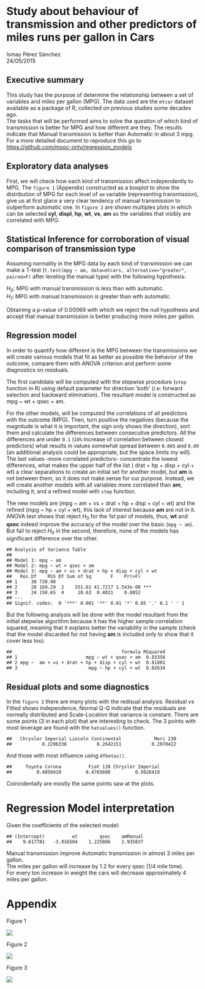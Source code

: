 # Study about behaviour of transmission and other predictors of miles runs per gallon in Cars
Ismay Pérez Sánchez  
24/05/2015  



## Executive summary

This study has the purpose of determine the relationship between a set of variables and miles per gallon (MPG). The data used are the `mtcar` dataset available as a package of R, collected on previous studies some decades ago.  
The tasks that will be performed aims to solve the question of which kind of transmission is better for MPG and how different are they. The results indicate that Manual transmission is better than Automatic in about 3 mpg.  
For a more detailed document to reproduce this go to <https://github.com/mooc-only/regression_models>



## Exploratory data analyses

First, we will check how each kind of transmission affect independently to MPG. The `figure 1` (Appendix) constructed as a boxplot to show the distribution of MPG for each level of `am` variable (representing transmission), give us at first glace a very clear tendency of manual transmission to outperform automatic one. 
In `figure 2` are shown multiples plots in which can be selected **cyl**, **displ**, **hp**, **wt**, **vs**, **am** as the variables that visibly are correlated with MPG.

## Statistical Inference for corroboration of visual comparison of transmission type

Assuming normality in the MPG data by each kind of transmission we can make a T-test (`t.test(mpg ~ am, data=mtcars, alternative="greater", paired=F)` after leveling the manual type) with the following hypothesis:

$H_{0}$: MPG with manual transmission is less than with automatic.  
$H_{1}$: MPG with manual transmission is greater than with automatic.



Obtaining a p-value of 0.00069 with which we reject the null hypothesis and accept that manual transmission is better producing more  miles per gallon.

## Regression model

In order to quantify how different is the MPG between the transmissions we will create various models that fit as better as possible the behavior of the outcome, compare them with ANOVA criterion and perform some diagnostics on residuals.



The first candidate will be computed with the stepwise procedure (`step` function in R) using default parameter for direction 'both' (i.e: forward selection and backward elimination).
The resultant model is constructed as mpg ~ wt + qsec + am.  

For the other models, will be computed the correlations of all predictors with the outcome (MPG). Then, turn positive the negatives (because the magnitude is what it is important, the sign only shows the direction), sort them and calculate the differences between consecutive predictors. All the differences are under `0.1` (`10%` increase of correlation between closest predictors) what results in values somewhat spread between `0.005` and `0.09` (an additional analysis could be appropriate, but the space limits my will). The last values -more correlated predictors- concentrate the lowest differences, what makes the upper half of the list ( drat + hp + disp + cyl + wt) a clear separations to create an initial set for another model, but **am** is not between them, so it does not make sense for our purpose. Instead, we will create another models with all variables more correlated than **am**, including it, and a refined model with `step` function.



The new models are (mpg ~  am + vs + drat + hp + disp + cyl + wt) and the refined (mpg ~ hp + cyl + wt), this lack of interest because **am** are not in it. 
ANOVA test shows that reject $H_{0}$ for the 1st pair of models, thus, **wt** and **qsec** indeed improve the accuracy of the model over the basic (`mpg ~ am`). But fail to reject $H_{0}$ in the second, therefore, none of the models has significant difference over the other.


```
## Analysis of Variance Table
## 
## Model 1: mpg ~ am
## Model 2: mpg ~ wt + qsec + am
## Model 3: mpg ~ am + vs + drat + hp + disp + cyl + wt
##   Res.Df    RSS Df Sum of Sq       F    Pr(>F)    
## 1     30 720.90                                   
## 2     28 169.29  2    551.61 41.7217 1.543e-08 ***
## 3     24 158.65  4     10.63  0.4021    0.8052    
## ---
## Signif. codes:  0 '***' 0.001 '**' 0.01 '*' 0.05 '.' 0.1 ' ' 1
```

But the following analysis will be done with the model resultant from the initial stepwise algorithm because it has the higher sample correlation squared, meaning that it explains better the variability in the sample (check that the model discarded for not having **am** is included only to show that it cover less too).


```
##                                        formula RSquared
## 1                         mpg ~ wt + qsec + am  0.83356
## 2 mpg ~  am + vs + drat + hp + disp + cyl + wt  0.81801
## 3                          mpg ~ hp + cyl + wt  0.82634
```

## Residual plots and some diagnostics

In the `figure 3` there are many plots with the redisual analysis. Residual vs Fitted shows independence, Normal Q-Q indicate that the residuals are normally distributed and Scale-Location that variance is constant.
There are some points (3 in each plot) that are interesting to check. The 3 points with most leverage are found with the `hatvalues()` function.


```
##   Chrysler Imperial Lincoln Continental            Merc 230 
##           0.2296338           0.2642151           0.2970422
```

And those with most influence using `dfbetas()`.


```
##     Toyota Corona          Fiat 128 Chrysler Imperial 
##         0.4050410         0.4765680         0.5626418
```

Coincidentally are mostly the same points saw at the plots.

# Regression Model interpretation

Given the coefficients of the selected model: 

```
## (Intercept)          wt        qsec    amManual 
##    9.617781   -3.916504    1.225886    2.935837
```

Manual transmission improve Automatic transmission in almost 3 miles per gallon.  
The miles per gallon will increase by 1.2 for every qsec (1/4 mile time).  
For every ton increase in weight the cars will decrease approximately 4 miles per gallon.  

# Appendix

Figure 1

![](assigment_files/figure-html/unnamed-chunk-11-1.png) 

Figure 2

![](assigment_files/figure-html/unnamed-chunk-12-1.png) 

Figure 3

![](assigment_files/figure-html/unnamed-chunk-13-1.png) 
